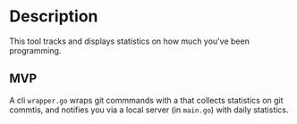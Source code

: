 # Description
This tool tracks and displays statistics on how much you've been programming.

## MVP
A cli `wrapper.go` wraps git commmands with a that collects statistics on git commtis, and notifies you via a local server (in `main.go`) with daily statistics.